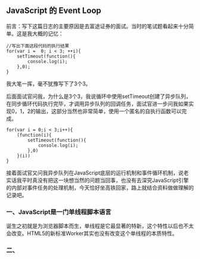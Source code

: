 ## JavaScript 的 Event Loop

前言：写下这篇日志的主要原因是去富途证券的面试。当时的笔试题看起来十分简单。这是我大概的记忆：

```
//写出下面这段代码的执行结果
for(var i =  0; i < 3; ++i){
	setTimeout(function(){
		console.log(i);
	},0);
}
```
我大笔一挥，毫不犹豫写下了3个3。

后面面试官问我，为什么是3个3，我说循环中使用setTimeout创建了异步队列，在同步循环代码执行完毕，才调用异步队列的回调任务，面试官进一步问我如果实现0，1，2的输出，这部分当然也非常简单，使用一个匿名的自执行函数可以完成。

```
for(var i = 0;i < 3;i++){
	(function(i){
		setTimeout(function(){
			console.log(i);
		},0)
	}(i))
}
```

接着面试官又问我异步队列在JavaScript底层的运行机制和事件循环机制，说老实话我平时真没有把这一块想当然的问题当回事，也没有去深究JavaScript引擎的内部对事件任务的处理机制，今天恰好坐高铁回家，路上就结合资料做做理解的记录吧。

### 一、JavaScript是一门单线程脚本语言

诞生之初就是为浏览器脚本而生，单线程是它最显著的特新，这个特性以后也不太会改变。HTML5的新标准Worker其实也没有改变这个单线程的本质特性。

### 二、